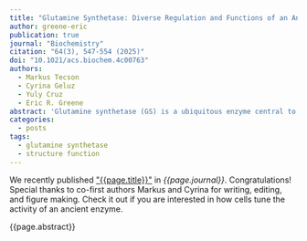 ```yaml
---
title: "Glutamine Synthetase: Diverse Regulation and Functions of an Ancient Enzyme"
author: greene-eric
publication: true
journal: "Biochemistry"
citation: "64(3), 547-554 (2025)"
doi: "10.1021/acs.biochem.4c00763"
authors:
  - Markus Tecson
  - Cyrina Geluz
  - Yuly Cruz
  - Eric R. Greene
abstract: 'Glutamine synthetase (GS) is a ubiquitous enzyme central to nitrogen metabolism, catalyzing the ATP-dependent formation of glutamine from glutamate and ammonia. Positioned at the intersection of nitrogen metabolism with carbon metabolism, the activity of GS is subject to sophisticated regulation. While the intricate regulatory pathways that govern Escherichia coli GS were established long ago, recent work has demonstrated that homologues are controlled by multiple distinct regulatory patterns, such as the metabolite induced oligomeric state formation in archaeal GS by 2-oxoglutarate. Such work was enabled in large part by advances in cryo-electron microscopy (cryoEM) that allowed greater structural access to this large enzyme complex, such as assessment of the large heterogeneous oligomeric states of GS and protein-interactor-GS complexes. This perspective highlights recent advances in understanding GS regulation, focusing on the dynamic interplay between its oligomeric state, metabolite binding, and protein interactors. These interactions modulate GS activity, influencing cellular processes such as nitrogen assimilation, carbon metabolism, and stress responses. Furthermore, we explore the emerging concept of GS "moonlighting" functions, revealing its roles in palmitoylation, cell cycle regulation, and ion channel modulation. These diverse functions highlight a newfound versatility of GS beyond its primary catalytic role and suggest complex roles in health and disease that warrant further study.'
categories:
  - posts
tags:
  - glutamine synthetase
  - structure function
---
```


We recently published ["{{page.title}}"](https://doi.org/{{page.doi}}) in *{{page.journal}}*. Congratulations! Special thanks to co-first authors Markus and Cyrina for writing, editing, and figure making. Check it out if you are interested in how cells tune the activity of an ancient enzyme.

{{page.abstract}}
